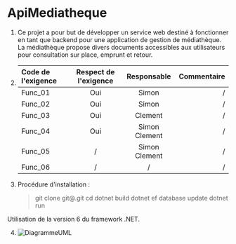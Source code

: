 # ApiMediatheque

1. Ce projet a pour but de développer un service web destiné à fonctionner en tant que backend pour une application de gestion de médiathèque. La médiathèque propose divers documents accessibles aux utilisateurs pour consultation sur place, emprunt et retour.

2. | Code de l'exigence | Respect de l'exigence |  Responsable  | Commentaire |
   | :----------------- | :-------------------: | :-----------: | ----------: |
   | Func_01            |          Oui          |     Simon     |           / |
   | Func_02            |          Oui          |     Simon     |           / |
   | Func_03            |          Oui          |    Clement    |           / |
   | Func_04            |          Oui          | Simon Clement |           / |
   | Func_05            |           /           | Simon Clement |           / |
   | Func_06            |           /           |       /       |           / |

3. Procédure d'installation :
   > git clone git@<depot>.git
   > cd <projet>
   > dotnet build
   > dotnet ef database update
   > dotnet run

Utilisation de la version 6 du framework .NET.

4. ![DiagrammeUML](https://www.plantuml.com/plantuml/dpng/NOv12i8m44NtSugXIqClq5K5kt0ZWdg0q0O9PXAPpAoaTrTAJAkhC3_lFtwVnR8e1HY3pHblueFFLfmoli0Sfmvz532dH1rcOH_lOCxiulOUoFfGpxce3cbKSb5-F5SlxBue8fYzYbEk2PYBfF6nq8XOPGCzMVzS9LlgczthHrStm0mR0bEBpQuf69Jtas2RrahlugGKtW00)

